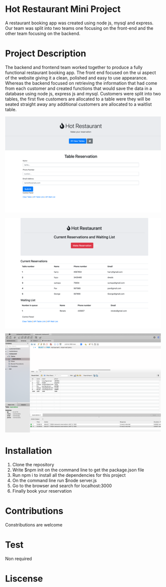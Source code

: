 # Hot Restaurant Mini Project

A restaurant booking app was created using node js, mysql and express. Our team was split into two teams one focusing on the front-end and the other team focusing on the backend.


# Project Description
The backend and frontend team worked together to produce a fully functional restaurant booking app. The front end focused on the ui aspect of the website giving it a clean, polished and easy to use appearance. Whereas the backend focused on retrieving the information that had come from each customer and created functions that would save the data in a database using node js, express js and mysql. Customers were split into two tables, the first five customers are allocated to a table were they will be seated straight away any additional customers are allocated to a waitlist table. 

![frontpage](../imgs/secondImg.png)

![reservation](../imgs/firstImg.png)

![mysql](../imgs/thirdImg.png)
# Installation

1. Clone the repository 
2. Write $npm init on the command line to get the package.json file
3. Run npm i to install all the dependencies for this project
4. On the command line run $node server.js
5. Go to the browser and search for localhost:3000
6. Finally book your reservation  


# Contributions
Constributions are welcome

# Test
Non required

# Liscense